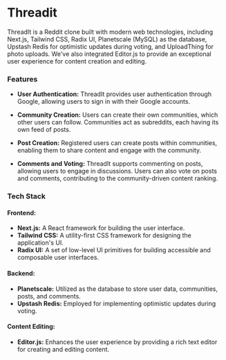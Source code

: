 # Threadit

ThreadIt is a Reddit clone built with modern web technologies, including Next.js, Tailwind CSS, Radix UI, Planetscale (MySQL) as the database, Upstash Redis for optimistic updates during voting, and UploadThing for photo uploads. We've also integrated Editor.js to provide an exceptional user experience for content creation and editing.

### Features
- **User Authentication:** ThreadIt provides user authentication through Google, allowing users to sign in with their Google accounts.

- **Community Creation:** Users can create their own communities, which other users can follow. Communities act as subreddits, each having its own feed of posts.

- **Post Creation:** Registered users can create posts within communities, enabling them to share content and engage with the community.

- **Comments and Voting:** ThreadIt supports commenting on posts, allowing users to engage in discussions. Users can also vote on posts and comments, contributing to the community-driven content ranking.

### Tech Stack
#### Frontend:

- **Next.js:** A React framework for building the user interface.
- **Tailwind CSS:** A utility-first CSS framework for designing the application's UI.
- **Radix UI:** A set of low-level UI primitives for building accessible and composable user interfaces.

#### Backend:

- **Planetscale:** Utilized as the database to store user data, communities, posts, and comments.
- **Upstash Redis:** Employed for implementing optimistic updates during voting.

#### Content Editing:

- **Editor.js:** Enhances the user experience by providing a rich text editor for creating and editing content.
